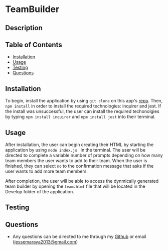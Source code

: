 # TeamBuilder

## Description

## Table of Contents
* [Installation](#installation)
* [Usage](#usage)
* [Testing](#testing)
* [Questions](#questions)

## Installation
To begin, install the application by using `git clone` on this app's [repo](https://github.com/jmaraya1229/TeamBuilder). Then, `npm install` in order to install the required technologies: inquirer and jest. If the install was unsuccessful, the user can install the required techonolgies by typing `npm install inquirer` and `npm install jest` into their terminal. 

## Usage
After installation, the user can begin creating their HTML by starting the application by using `node index.js ` in the terminal. The user will be directed to complete a variable number of prompts depending on how many team members the user wants to add to their team. When the user is finished, they can select `no` to the confirmation message that asks if the user wants to add more team members. 

After completion, the user will be able to access the dynmically generated team builder by opening the `team.html` file that will be located in the Develop folder of the application. 

## Testing 

## Questions
* Any questions can be directed to me through my [Github](https://github.com/jmaraya1229) or email (jessemaraya2013@gmail.com)